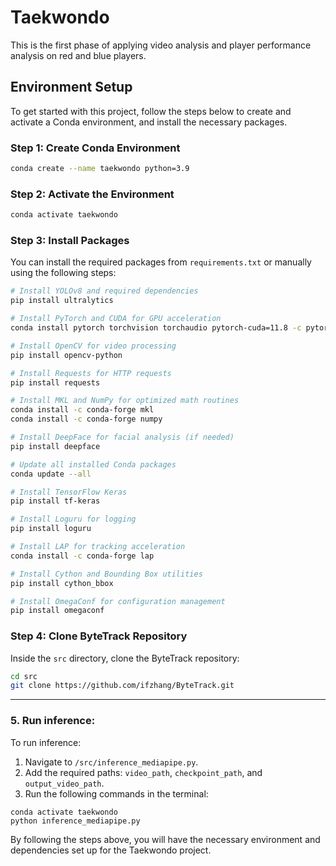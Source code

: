 
# Taekwondo

This is the first phase of applying video analysis and player performance analysis on red and blue players.

## Environment Setup

To get started with this project, follow the steps below to create and activate a Conda environment, and install the necessary packages.

### Step 1: Create Conda Environment
```bash
conda create --name taekwondo python=3.9
```

### Step 2: Activate the Environment
```bash
conda activate taekwondo
```

### Step 3: Install Packages

You can install the required packages from `requirements.txt` or manually using the following steps:

```bash
# Install YOLOv8 and required dependencies
pip install ultralytics

# Install PyTorch and CUDA for GPU acceleration
conda install pytorch torchvision torchaudio pytorch-cuda=11.8 -c pytorch -c nvidia

# Install OpenCV for video processing
pip install opencv-python

# Install Requests for HTTP requests
pip install requests

# Install MKL and NumPy for optimized math routines
conda install -c conda-forge mkl
conda install -c conda-forge numpy

# Install DeepFace for facial analysis (if needed)
pip install deepface

# Update all installed Conda packages
conda update --all

# Install TensorFlow Keras
pip install tf-keras

# Install Loguru for logging
pip install loguru

# Install LAP for tracking acceleration
conda install -c conda-forge lap

# Install Cython and Bounding Box utilities
pip install cython_bbox

# Install OmegaConf for configuration management
pip install omegaconf
```

### Step 4: Clone ByteTrack Repository

Inside the `src` directory, clone the ByteTrack repository:

```bash
cd src
git clone https://github.com/ifzhang/ByteTrack.git
```

---

### 5. Run inference:

To run inference:

1. Navigate to `/src/inference_mediapipe.py`.
2. Add the required paths: `video_path`, `checkpoint_path`, and `output_video_path`.
3. Run the following commands in the terminal:

```
conda activate taekwondo
python inference_mediapipe.py
```



By following the steps above, you will have the necessary environment and dependencies set up for the Taekwondo project.
